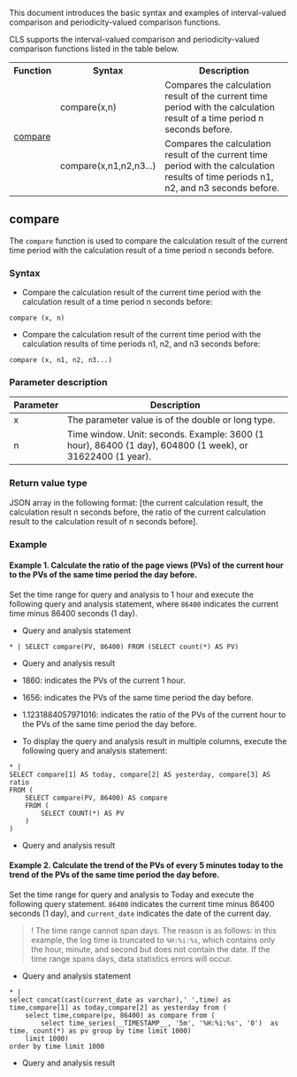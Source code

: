 This document introduces the basic syntax and examples of interval-valued comparison and periodicity-valued comparison functions.

CLS supports the interval-valued comparison and periodicity-valued comparison functions listed in the table below.

<table>
	<tr><th>Function</th><th>Syntax</th><th>Description</th></tr>
	<tr><td rowspan =2><a href="#compare">compare</a></td><td>compare(x,n)</td><td>Compares the calculation result of the current time period with the calculation result of a time period n seconds before.</td></tr>
	<tr><td>compare(x,n1,n2,n3...)</td><td>Compares the calculation result of the current time period with the calculation results of time periods n1, n2, and n3 seconds before.</td></tr>
</table>

<span id="compare"></span>
## compare

The `compare` function is used to compare the calculation result of the current time period with the calculation result of a time period n seconds before.

### Syntax

- Compare the calculation result of the current time period with the calculation result of a time period n seconds before:
```
compare (x, n)
```
- Compare the calculation result of the current time period with the calculation results of time periods n1, n2, and n3 seconds before:
```
compare (x, n1, n2, n3...)
```

### Parameter description

| Parameter | Description |
| ---- | ------------------------------------------------------------ |
| x    | The parameter value is of the double or long type.                           |
| n    | Time window. Unit: seconds. Example: 3600 (1 hour), 86400 (1 day), 604800 (1 week), or 31622400 (1 year). |

### Return value type

JSON array in the following format: [the current calculation result, the calculation result n seconds before, the ratio of the current calculation result to the calculation result of n seconds before].

### Example

#### Example 1. Calculate the ratio of the page views (PVs) of the current hour to the PVs of the same time period the day before.

Set the time range for query and analysis to 1 hour and execute the following query and analysis statement, where `86400` indicates the current time minus 86400 seconds (1 day).

- Query and analysis statement
```
* | SELECT compare(PV, 86400) FROM (SELECT count(*) AS PV)
```
- Query and analysis result

 - 1860: indicates the PVs of the current 1 hour.
 - 1656: indicates the PVs of the same time period the day before.
 - 1.1231884057971016: indicates the ratio of the PVs of the current hour to the PVs of the same time period the day before.
- To display the query and analysis result in multiple columns, execute the following query and analysis statement:
```
* | 
SELECT compare[1] AS today, compare[2] AS yesterday, compare[3] AS ratio
FROM (
	SELECT compare(PV, 86400) AS compare
	FROM (
		SELECT COUNT(*) AS PV
	)
)
```
- Query and analysis result


#### Example 2. Calculate the trend of the PVs of every 5 minutes today to the trend of the PVs of the same time period the day before.

Set the time range for query and analysis to Today and execute the following query statement. `86400` indicates the current time minus 86400 seconds (1 day), and `current_date` indicates the date of the current day.

>! The time range cannot span days. The reason is as follows: in this example, the log time is truncated to `%H:%i:%s`, which contains only the hour, minute, and second but does not contain the date. If the time range spans days, data statistics errors will occur.
>

- Query and analysis statement
```
* | 
select concat(cast(current_date as varchar),' ',time) as time,compare[1] as today,compare[2] as yesterday from (
    select time,compare(pv, 86400) as compare from (
        select time_series(__TIMESTAMP__, '5m', '%H:%i:%s', '0')  as time, count(*) as pv group by time limit 1000) 
    limit 1000)
order by time limit 1000
```
- Query and analysis result




